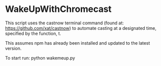 # WakeUpWithChromecast

This script uses the castnow terminal command (found at: https://github.com/xat/castnow) to automate casting at a designated time, specified by the function, t.

This assumes npm has already been installed and updated to the latest version.

To start run: python wakemeup.py